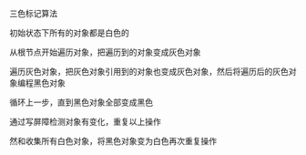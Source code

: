 三色标记算法

初始状态下所有的对象都是白色的

从根节点开始遍历对象，把遍历到的对象变成灰色对象

遍历灰色对象，把灰色对象引用到的对象也变成灰色对象，然后将遍历后的灰色对象编程黑色对象

循环上一步，直到黑色对象全部变成黑色

通过写屏障检测对象有变化，重复以上操作

然和收集所有白色对象，将黑色对象变为白色再次重复操作	